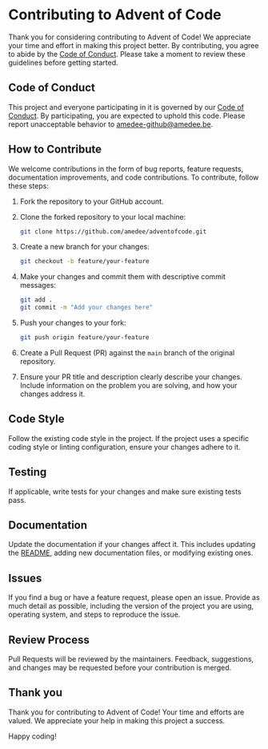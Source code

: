 # Contributing to Advent of Code

Thank you for considering contributing to Advent of Code! We appreciate your time and effort in making this project better. By contributing, you agree to abide by the [Code of Conduct](CODE_OF_CONDUCT.md). Please take a moment to review these guidelines before getting started.

## Code of Conduct

This project and everyone participating in it is governed by our [Code of Conduct](CODE_OF_CONDUCT.md). By participating, you are expected to uphold this code. Please report unacceptable behavior to [amedee-github@amedee.be](mailto:amedee-github@amedee.be).

## How to Contribute

We welcome contributions in the form of bug reports, feature requests, documentation improvements, and code contributions. To contribute, follow these steps:

1. Fork the repository to your GitHub account.

1. Clone the forked repository to your local machine:

   ```bash
   git clone https://github.com/amedee/adventofcode.git
   ```

1. Create a new branch for your changes:

   ```bash
   git checkout -b feature/your-feature
   ```

1. Make your changes and commit them with descriptive commit messages:

   ```bash
   git add .
   git commit -m "Add your changes here"
   ```

1. Push your changes to your fork:

   ```bash
   git push origin feature/your-feature
   ```

1. Create a Pull Request (PR) against the `main` branch of the original repository.

1. Ensure your PR title and description clearly describe your changes. Include information on the problem you are solving, and how your changes address it.

## Code Style

Follow the existing code style in the project. If the project uses a specific coding style or linting configuration, ensure your changes adhere to it.

## Testing

If applicable, write tests for your changes and make sure existing tests pass.

## Documentation

Update the documentation if your changes affect it. This includes updating the [README](README.md), adding new documentation files, or modifying existing ones.

## Issues

If you find a bug or have a feature request, please open an issue. Provide as much detail as possible, including the version of the project you are using, operating system, and steps to reproduce the issue.

## Review Process

Pull Requests will be reviewed by the maintainers. Feedback, suggestions, and changes may be requested before your contribution is merged.

## Thank you

Thank you for contributing to Advent of Code! Your time and efforts are valued. We appreciate your help in making this project a success.

Happy coding!
